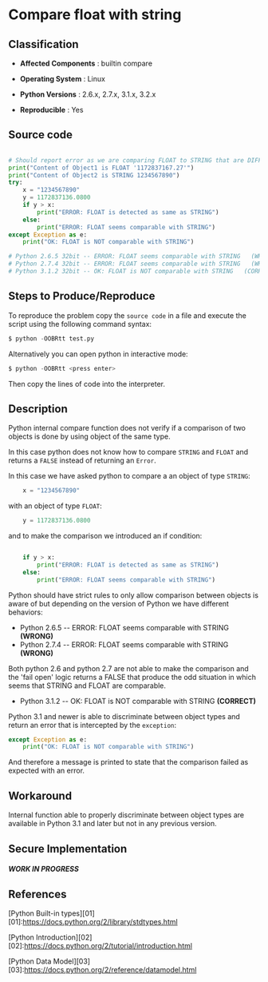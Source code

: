 Compare float with string
=========================

Classification
--------------

* **Affected Components** : builtin compare

* **Operating System** : Linux

* **Python Versions** : 2.6.x, 2.7.x, 3.1.x, 3.2.x

* **Reproducible** : Yes


Source code 
-----------

```python

# Should report error as we are comparing FLOAT to STRING that are DIFFERENT TYPES
print("Content of Object1 is FLOAT '1172837167.27'")
print("Content of Object2 is STRING 1234567890")
try:
    x = "1234567890"
    y = 1172837136.0800
    if y > x:
        print("ERROR: FLOAT is detected as same as STRING")
    else:
        print("ERROR: FLOAT seems comparable with STRING")
except Exception as e:
    print("OK: FLOAT is NOT comparable with STRING")

# Python 2.6.5 32bit -- ERROR: FLOAT seems comparable with STRING   (WRONG)
# Python 2.7.4 32bit -- ERROR: FLOAT seems comparable with STRING   (WRONG)
# Python 3.1.2 32bit -- OK: FLOAT is NOT comparable with STRING   (CORRECT)

```


Steps to Produce/Reproduce
--------------------------

To reproduce the problem copy the `source code` in a file and execute the script using the following command syntax:

```python
$ python -OOBRtt test.py
```

Alternatively you can open python in interactive mode:

```python
$ python -OOBRtt <press enter>
```
Then copy the lines of code into the interpreter.  



Description
-----------

Python internal compare function does not verify if a comparison of two objects is done by using object of the same type. 

In this case python does not know how to compare ```STRING``` and ```FLOAT``` and returns a ```FALSE``` instead of returning an ```Error```.

In this case we have asked python to compare a an object of type ```STRING```:

```python
    x = "1234567890"
```

with an object of type ```FLOAT```:

```python
    y = 1172837136.0800
```

and to make the comparison we introduced an if condition:

```python

    if y > x:
        print("ERROR: FLOAT is detected as same as STRING")
    else:
        print("ERROR: FLOAT seems comparable with STRING")

```


Python should have strict rules to only allow comparison between objects is aware of but depending on the version of Python we have different behaviors:

* Python 2.6.5 -- ERROR: FLOAT seems comparable with STRING   **(WRONG)**
* Python 2.7.4 -- ERROR: FLOAT seems comparable with STRING   **(WRONG)**

Both python 2.6 and python 2.7 are not able to make the comparison and the 'fail open' logic returns a FALSE that produce the odd situation in which seems that STRING and FLOAT are comparable.

* Python 3.1.2 -- OK: FLOAT is NOT comparable with STRING  **(CORRECT)**

Python 3.1 and newer is able to discriminate between object types and return an error that is intercepted by the ```exception```:

```python
except Exception as e:
    print("OK: FLOAT is NOT comparable with STRING")
```

And therefore a message is printed to state that the comparison failed as expected with an error.

Workaround
----------

Internal function able to properly discriminate between object types are available in Python 3.1 and later but not in any previous version.


Secure Implementation
---------------------


##### WORK IN PROGRESS


References
----------

[Python Built-in types][01]
[01]:https://docs.python.org/2/library/stdtypes.html

[Python Introduction][02]
[02]:https://docs.python.org/2/tutorial/introduction.html

[Python Data Model][03]
[03]:https://docs.python.org/2/reference/datamodel.html

